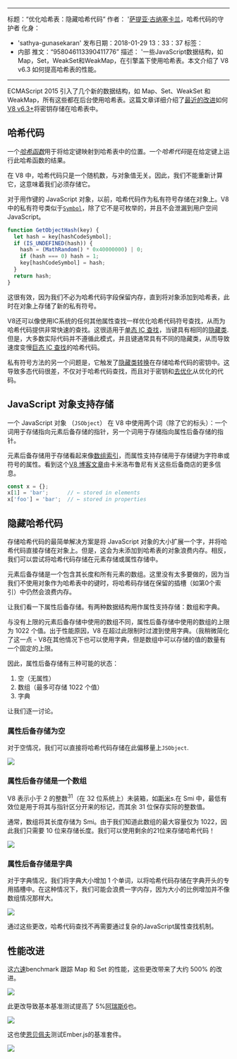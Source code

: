***

标题：“优化哈希表：隐藏哈希代码”
作者： '[萨提亚·古纳塞卡兰](https://twitter.com/\_gsathya)，哈希代码的守护者
化身：

*   'sathya-gunasekaran'
    发布日期：2018-01-29 13：33：37
    标签：
*   内部
    推文：“958046113390411776”
    描述： '一些JavaScript数据结构，如Map，Set，WeakSet和WeakMap，在引擎盖下使用哈希表。本文介绍了 V8 v6.3 如何提高哈希表的性能。

***

ECMAScript 2015 引入了几个新的数据结构，如 Map、Set、WeakSet 和 WeakMap，所有这些都在后台使用哈希表。这篇文章详细介绍了[最近的改进](https://bugs.chromium.org/p/v8/issues/detail?id=6404)如何[V8 v6.3+](/blog/v8-release-63)将密钥存储在哈希表中。

## 哈希代码

一个[*哈希函数*](https://en.wikipedia.org/wiki/Hash_function)用于将给定键映射到哈希表中的位置。一个*哈希代码*是在给定键上运行此哈希函数的结果。

在 V8 中，哈希代码只是一个随机数，与对象值无关。因此，我们不能重新计算它，这意味着我们必须存储它。

对于用作键的 JavaScript 对象，以前，哈希代码作为私有符号存储在对象上。V8 中的私有符号类似于[`Symbol`](https://developer.mozilla.org/en-US/docs/Web/JavaScript/Reference/Global_Objects/Symbol)，除了它不是可枚举的，并且不会泄漏到用户空间JavaScript。

```js
function GetObjectHash(key) {
  let hash = key[hashCodeSymbol];
  if (IS_UNDEFINED(hash)) {
    hash = (MathRandom() * 0x40000000) | 0;
    if (hash === 0) hash = 1;
    key[hashCodeSymbol] = hash;
  }
  return hash;
}
```

这很有效，因为我们不必为哈希代码字段保留内存，直到将对象添加到哈希表，此时在对象上存储了新的私有符号。

V8还可以像使用IC系统的任何其他属性查找一样优化哈希代码符号查找，从而为哈希代码提供非常快速的查找。这很适用于[单态 IC 查找](https://en.wikipedia.org/wiki/Inline_caching#Monomorphic_inline_caching)，当键具有相同的[隐藏类](/).但是，大多数实际代码并不遵循此模式，并且键通常具有不同的隐藏类，从而导致速度变慢[巨态 IC 查找](https://en.wikipedia.org/wiki/Inline_caching#Megamorphic_inline_caching)的哈希代码。

私有符号方法的另一个问题是，它触发了[隐藏类转换](/#fast-property-access)在存储哈希代码的密钥中。这导致多态代码很差，不仅对于哈希代码查找，而且对于密钥和[去优化](https://floitsch.blogspot.com/2012/03/optimizing-for-v8-inlining.html)从优化的代码。

## JavaScript 对象支持存储

一个 JavaScript 对象 （`JSObject`） 在 V8 中使用两个词（除了它的标头）：一个词用于存储指向元素后备存储的指针，另一个词用于存储指向属性后备存储的指针。

元素后备存储用于存储看起来像[数组索引](https://tc39.es/ecma262/#sec-array-index)，而属性支持存储用于存储键为字符串或符号的属性。看到这个[V8 博客文章](/blog/fast-properties)由卡米洛布鲁尼有关这些后备商店的更多信息。

```js
const x = {};
x[1] = 'bar';      // ← stored in elements
x['foo'] = 'bar';  // ← stored in properties
```

## 隐藏哈希代码

存储哈希代码的最简单解决方案是将 JavaScript 对象的大小扩展一个字，并将哈希代码直接存储在对象上。但是，这会为未添加到哈希表的对象浪费内存。相反，我们可以尝试将哈希代码存储在元素存储或属性存储中。

元素后备存储是一个包含其长度和所有元素的数组。这里没有太多要做的，因为当我们不使用对象作为哈希表中的键时，将哈希码存储在保留的插槽（如第0个索引）中仍然会浪费内存。

让我们看一下属性后备存储。有两种数据结构用作属性支持存储：数组和字典。

与没有上限的元素后备存储中使用的数组不同，属性后备存储中使用的数组的上限为 1022 个值。出于性能原因，V8 在超过此限制时过渡到使用字典。（我稍微简化了这一点 - V8在其他情况下也可以使用字典，但是数组中可以存储的值的数量有一个固定的上限。

因此，属性后备存储有三种可能的状态：

1.  空（无属性）
2.  数组（最多可存储 1022 个值）
3.  字典

让我们逐一讨论。

### 属性后备存储为空

对于空情况，我们可以直接将哈希代码存储在此偏移量上`JSObject`.

![](/\_img/hash-code/properties-backing-store-empty.png)

### 属性后备存储是一个数组

V8 表示小于 2 的整数<sup>31</sup>（在 32 位系统上）未装箱，如[斯米](https://wingolog.org/archives/2011/05/18/value-representation-in-javascript-implementations)s.在 Smi 中，最低有效位是用于将其与指针区分开来的标记，而其余 31 位保存实际的整数值。

通常，数组将其长度存储为 Smi。由于我们知道此数组的最大容量仅为 1022，因此我们只需要 10 位来存储长度。我们可以使用剩余的21位来存储哈希代码！

![](/\_img/hash-code/properties-backing-store-array.png)

### 属性后备存储是字典

对于字典情况，我们将字典大小增加 1 个单词，以将哈希代码存储在字典开头的专用插槽中。在这种情况下，我们可能会浪费一字内存，因为大小的比例增加并不像数组情况那样大。

![](/\_img/hash-code/properties-backing-store-dictionary.png)

通过这些更改，哈希代码查找不再需要通过复杂的JavaScript属性查找机制。

## 性能改进

这[六速](https://github.com/kpdecker/six-speed)benchmark 跟踪 Map 和 Set 的性能，这些更改带来了大约 500% 的改进。

![](/\_img/hash-code/sixspeed.png)

此更改导致基本基准测试提高了 5%[阿瑞斯6](https://webkit.org/blog/7536/jsc-loves-es6/)也。

![](/\_img/hash-code/ares-6.png)

这也使[恩贝佩夫](http://emberperf.eviltrout.com/)测试Ember.js的基准套件。

![](/\_img/hash-code/emberperf.jpg)
